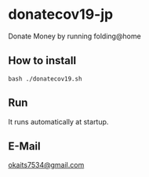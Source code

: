 # donatecov19-jp
Donate Money by running folding@home

## How to install
`bash
./donatecov19.sh
`

## Run
It runs automatically at startup.

## E-Mail
<a href="mailto:okaits7534@gmail.com">okaits7534@gmail.com</a>
